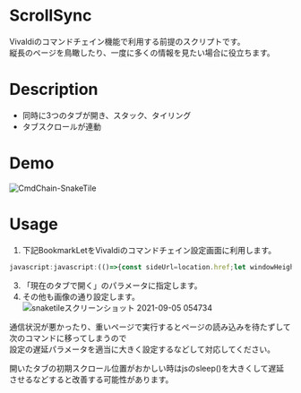 # ScrollSync
Vivaldiのコマンドチェイン機能で利用する前提のスクリプトです。  
縦長のページを鳥瞰したり、一度に多くの情報を見たい場合に役立ちます。

# Description
* 同時に3つのタブが開き、スタック、タイリング
* タブスクロールが連動

# Demo
![CmdChain-SnakeTile](https://user-images.githubusercontent.com/66816003/132108289-d05602da-8a04-43d3-94c4-7e9fb6de5e3f.gif)

# Usage
1. 下記BookmarkLetをVivaldiのコマンドチェイン設定画面に利用します。  
```javascript
javascript:javascript:(()=>{const sideUrl=location.href;let windowHeight=window.innerHeight;async function Func(sideTab,scrollSize){sideTab=window.open(sideUrl);const _sleep=(ms)=>new Promise((resolve)=>setTimeout(resolve,ms));await _sleep(2000);let startHeight=window.scrollY+windowHeight*0.8*(scrollSize);sideTab.scrollTo(0,startHeight);let adjX=sideTab.scrollX-window.scrollX;let adjY=sideTab.scrollY-window.scrollY;document.addEventListener('scroll',e=>{sideTab.scrollTo(window.scrollX+adjX,window.scrollY+adjY)});sideTab.addEventListener('scroll',e=>{adjX=sideTab.scrollX-window.scrollX;adjY=sideTab.scrollY-window.scrollY})}let tab1;Func(tab1,1);let tab2;Func(tab2,2)})();void(0);
```
3. 「現在のタブで開く」のパラメータに指定します。  
4. その他も画像の通り設定します。
![snaketileスクリーンショット 2021-09-05 054734](https://user-images.githubusercontent.com/66816003/132108282-9993f1c2-9214-4865-b659-03d083ed1e83.png)

通信状況が悪かったり、重いページで実行するとページの読み込みを待たずして次のコマンドに移ってしまうので  
設定の遅延パラメータを適当に大きく設定するなどして対応してください。  

開いたタブの初期スクロール位置がおかしい時はjsのsleep()を大きくして遅延させるなどすると改善する可能性があります。
